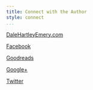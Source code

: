 ```yaml
---
title: Connect with the Author
style: connect
...
```


[DaleHartleyEmery.com](http://DaleHartleyEmery.com/)

[Facebook](http://facebook.com/DaleHartleyEmery)

[Goodreads](http://goodreads.com/DaleHartleyEmery)

[Google+](https://google.com/+DaleHartleyEmeryWriter)

[Twitter](http://twitter.com/dalewriting)
